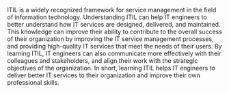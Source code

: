 ITIL is a widely recognized framework for service management in the field of information technology. Understanding ITIL can help IT engineers to better understand how IT services are designed, delivered, and maintained. This knowledge can improve their ability to contribute to the overall success of their organization by improving the IT service management processes, and providing high-quality IT services that meet the needs of their users. By learning ITIL, IT engineers can also communicate more effectively with their colleagues and stakeholders, and align their work with the strategic objectives of the organization. In short, learning ITIL helps IT engineers to deliver better IT services to their organization and improve their own professional skills.
